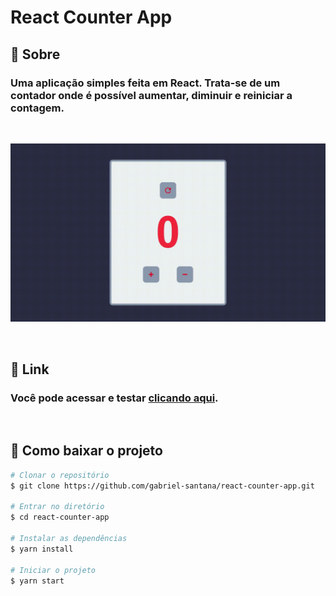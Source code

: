# React Counter App

## 📄 Sobre


### Uma aplicação simples feita em React. Trata-se de um contador onde é possível aumentar, diminuir e reiniciar a contagem. 

<br>

![React Counter App](./public/Record_2021_06_01_11_40_22_661.gif)

<br>

## 🔗 Link

### Você pode acessar e testar  [clicando aqui](https://gabriel-santana.github.io/react-counter-app/).

<br>

## 🐙 Como baixar o projeto

```bash
# Clonar o repositório
$ git clone https://github.com/gabriel-santana/react-counter-app.git

# Entrar no diretório
$ cd react-counter-app

# Instalar as dependências
$ yarn install

# Iniciar o projeto
$ yarn start

```